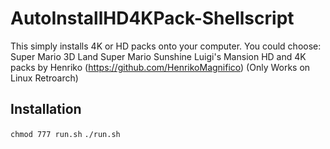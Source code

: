 # AutoInstallHD4KPack-Shellscript
This simply installs 4K or HD packs onto your computer.
You could choose:
Super Mario 3D Land 
Super Mario Sunshine 
Luigi's Mansion
HD and 4K packs by Henriko (https://github.com/HenrikoMagnifico)
(Only Works on Linux Retroarch)
## Installation
`chmod 777 run.sh`
`./run.sh`

